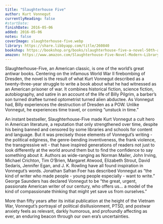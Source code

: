 ```yaml
---
title: "Slaughterhouse Five"
author: Kurt Vonnegut
currentlyReading: false
#startDate:
finishDate: 2016-05-06
added: 2016-05-06
notes: false
coverImage: slaughterhouse-five.webp
library: https://share.libbyapp.com/title/260840
bookshop: https://bookshop.org/books/slaughterhouse-five-a-novel-50th-anniversary-edition/9780385312080
amazon: https://www.amazon.com/Slaughterhouse-Five-Novel-Modern-Library-Novels/dp/0385333846
---
```


Slaughterhouse-Five, an American classic, is one of the world’s great antiwar books. Centering on the infamous World War II firebombing of Dresden, the novel is the result of what Kurt Vonnegut described as a twenty-three-year struggle to write a book about what he had witnessed as an American prisoner of war. It combines historical fiction, science fiction, autobiography, and satire in an account of the life of Billy Pilgrim, a barber’s son turned draftee turned optometrist turned alien abductee. As Vonnegut had, Billy experiences the destruction of Dresden as a POW. Unlike Vonnegut, he experiences time travel, or coming “unstuck in time.”

An instant bestseller, Slaughterhouse-Five made Kurt Vonnegut a cult hero in American literature, a reputation that only strengthened over time, despite his being banned and censored by some libraries and schools for content and language. But it was precisely those elements of Vonnegut’s writing - the political edginess, the genre-bending inventiveness, the frank violence, the transgressive wit - that have inspired generations of readers not just to look differently at the world around them but to find the confidence to say something about it. Authors as wide-ranging as Norman Mailer, John Irving, Michael Crichton, Tim O’Brien, Margaret Atwood, Elizabeth Strout, David Sedaris, Jennifer Egan, and J. K. Rowling have all found inspiration in Vonnegut’s words. Jonathan Safran Foer has described Vonnegut as “the kind of writer who made people - young people especially - want to write.” George Saunders has declared Vonnegut to be “the great, urgent, passionate American writer of our century, who offers us… a model of the kind of compassionate thinking that might yet save us from ourselves.”

More than fifty years after its initial publication at the height of the Vietnam War, Vonnegut’s portrayal of political disillusionment, PTSD, and postwar anxiety feels as relevant, darkly humorous, and profoundly affecting as ever, an enduring beacon through our own era’s uncertainties.  

